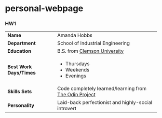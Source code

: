 # personal-webpage

<html>
<h3>HW1</h3>
<table>
  <tr>
    <td><strong>Name</strong></td>
    <td>Amanda Hobbs</td>
  </tr>
  <tr>
    <td><strong>Department</strong></td>
    <td>School of Industrial Engineering</td>  
  </tr>
  <tr>
    <td><strong>Education</strong></td>
    <td>B.S. from <a href="http://www.clemson.edu/ces/departments/ie/">Clemson University</a></td>
  </tr>
  <tr>
    <td><strong>Best Work Days/Times</strong></td>
    <td>
    <ul>
    <li>Thursdays</li>
    <li>Weekends</li>
    <li>Evenings</li>
    </ul></td>
  </tr>
  <tr>
    <td><strong>Skills Sets</strong></td>
    <td>Code completely learned/learning from <a href="http://www.theodinproject.com/">The Odin Project</a></td>
  </tr>
  <tr>
    <td><strong>Personality</strong></td>
    <td>Laid-back perfectionist and highly-social introvert</td>
  </tr>
</table>
<html>
